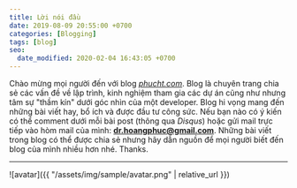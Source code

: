 ```yaml
---
title: Lời nói đầu
date: 2019-08-09 20:55:00 +0700
categories: [Blogging]
tags: [blog]
seo:
  date_modified: 2020-02-04 16:43:05 +0700
---
```


Chào mừng mọi người đến với blog [*phucht.com*](https://phucht.com). Blog là chuyên trang chia sẻ các vấn đề về lập trình, kinh nghiệm tham gia các dự án cũng như nhưng tâm sự "thầm kín" dưới góc nhìn của một developer.
Blog hi vọng mang đến những bài viết hay, bổ ích và được đầu tư công sức.
Nếu bạn nào có ý kiến có thể comment dưới mỗi bài post (thông qua *Disqus*) hoặc gửi mail trực tiếp vào hòm mail của mình: **dr.hoangphuc@gmail.com**.
Những bài viết trong blog có thể được chia sẻ nhưng hãy dẫn nguồn để mọi người biết đến blog của mình nhiều hơn nhé.
Thanks.
***
![avatar]({{ "/assets/img/sample/avatar.png" | relative_url }})